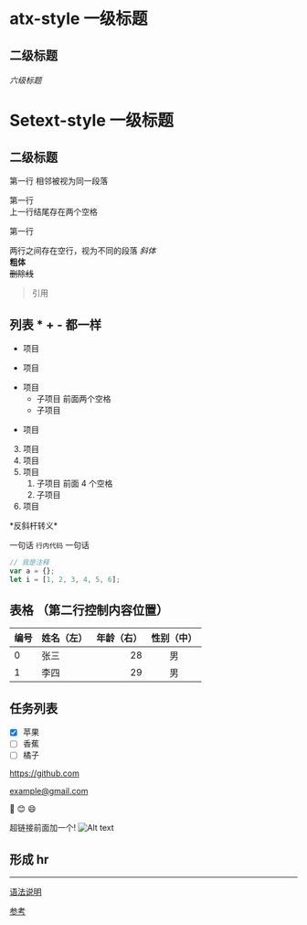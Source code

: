 # atx-style 一级标题

## 二级标题

###### 六级标题

# Setext-style 一级标题

## 二级标题

第一行
相邻被视为同一段落

第一行  
上一行结尾存在两个空格

第一行

两行之间存在空行，视为不同的段落
_斜体_  
**粗体**  
~~删除线~~

> 引用

## 列表 \* + - 都一样

- 项目

* 项目

- 项目
  - 子项目 前面两个空格
  * 子项目

* 项目

3. 项目
4. 项目
5. 项目
   1. 子项目 前面 4 个空格
   2. 子项目
6. 项目

\*反斜杆转义\*

一句话 `行内代码` 一句话

```javascript
// 我是注释
var a = {};
let i = [1, 2, 3, 4, 5, 6];
```

## 表格 （第二行控制内容位置）

| 编号 | 姓名（左） | 年龄（右） | 性别（中） |
| ---- | :--------- | ---------: | :--------: |
| 0    | 张三       |         28 |     男     |
| 1    | 李四       |         29 |     男     |

## 任务列表

- [x] 苹果
- [ ] 香蕉
- [ ] 橘子

https://github.com

<example@gmail.com>

:camel: :blush: :smile:

超链接前面加一个!
![Alt text](https://mazhuang.org/favicon.ico 'favicon')

## 形成 hr

---

[语法说明](http://www.markdown.cn/#overview)

[参考](https://juejin.im/entry/5b8e9c986fb9a019eb43d20f)
